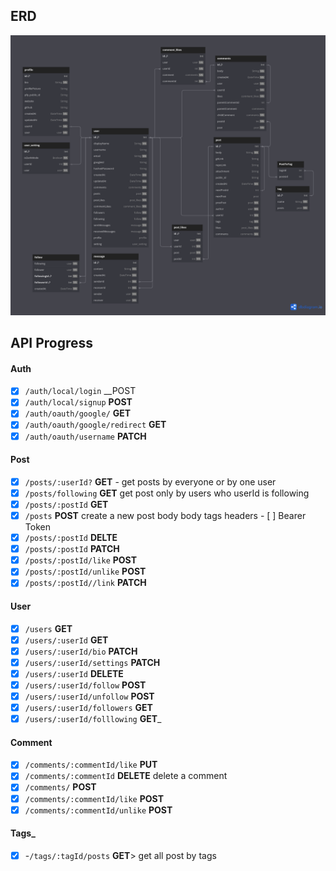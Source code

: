 

## ERD
![erd](/public/images/ERD.png)
## API Progress
#### Auth

- [x] `/auth/local/login` __POST
- [x] `/auth/local/signup` __POST__
- [x] `/auth/oauth/google/` __GET__
- [x] `/auth/oauth/google/redirect` __GET__
- [x] `/auth/oauth/username` __PATCH__
#### Post
- [x] `/posts/:userId?` __GET__ 
      - get posts by everyone or by one user
- [x] `/posts/following` __GET__ 
	get post only by users who userId is following
- [x] `/posts/:postId` __GET__
- [x] `/posts` __POST__ 
	 create a new post
	body
		body
		tags
	headers
		- [ ] Bearer Token
- [x] `/posts/:postId` __DELTE__
- [x] `/posts/:postId` __PATCH__
- [x] `/posts/:postId/like` __POST__
- [x] `/posts/:postId/unlike` __POST__
- [x] `/posts/:postId//link` __PATCH__
#### User
- [x] `/users` __GET__ 
- [x] `/users/:userId` __GET__
- [x] `/users/:userId/bio` __PATCH__
- [x] `/users/:userId/settings` __PATCH__
- [x] `/users/:userId` __DELETE__
- [x] `/users/:userId/follow` __POST__
- [x] `/users/:userId/unfollow` __POST__
- [x] `/users/:userId/followers` __GET__
- [x] `/users/:userId/folllowing` __GET___

#### Comment
- [x] `/comments/:commentId/like` __PUT__
- [x] `/comments/:commentId` __DELETE__
      delete a comment
- [x] `/comments/` __POST__
- [x] `/comments/:commentId/like` **POST**
- [x] `/comments/:commentId/unlike` **POST**

#### Tags_
- [x] -`/tags/:tagId/posts` __GET__> get all post by tags

